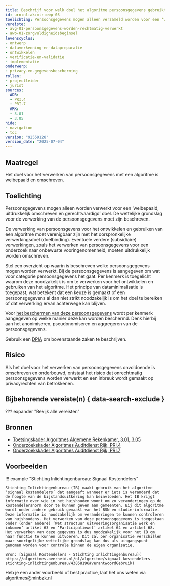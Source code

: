 ```yaml
---
title: Beschrijf voor welk doel het algoritme persoonsgegevens gebruikt en waarom dit mag
id: urn:nl:ak:mtr:owp-03
toelichting: Persoonsgegevens mogen alleen verzameld worden voor een ‘welbepaald, uitdrukkelijk omschreven en gerechtvaardigd’ doel.
vereiste:
- avg-01-persoonsgegevens-worden-rechtmatig-verwerkt
- awb-01-zorgvuldigheidsbeginsel
levenscyclus:
- ontwerp
- dataverkenning-en-datapreparatie
- ontwikkelen
- verificatie-en-validatie
- implementatie
onderwerp:
- privacy-en-gegevensbescherming
rollen:
- projectleider
- jurist
sources:
  ADR:
  - PRI.4
  - PRI.7
  ARK:
  - 3.01
  - 3.05
hide:
- navigation
- toc
version: "92559128"
version_date: "2025-07-04"
---
```


<!-- tags -->

## Maatregel

Het doel voor het verwerken van persoonsgegevens met een algoritme is welbepaald en omschreven.

## Toelichting
Persoonsgegevens mogen alleen worden verwerkt voor een ‘welbepaald, uitdrukkelijk omschreven en gerechtvaardigd’ doel. De wettelijke grondslag voor de verwerking van de persoonsgegevens moet zijn beschreven.

De verwerking van persoonsgevens voor het ontwikkelen en gebruiken van een algoritme moet verenigbaar zijn met het oorspronkelijke verwerkingsdoel (doelbinding). Eventuele verdere (subsidiaire) verwerkingen, zoals het verwerken van persoonsgegevens voor een onderzoek naar onbewuste vooringenomenheid, moeten uitdrukkelijk worden omschreven.

Stel een overzicht op waarin is beschreven welke persoonsgegevens mogen worden verwerkt.
Bij de persoonsgegevens is aangegeven om wat voor categorie persoonsgegevens het gaat.
Per kenmerk is toegelicht waarom deze noodzakelijk is om te verwerken voor het ontwikkelen en gebruiken van het algoritme.
Het principe van dataminimalisatie is toegepast, wat betekent dat een keuze is gemaakt of een persoonsgegevens al dan niet strikt noodzakelijk is om het doel te bereiken of dat verwerking ervan achterwege kan blijven.

Voor [het beschermen van deze persoonsgegevens](3-dat-04-pseudonimiseren-anonimiseren.md) wordt per kenmerk aangegeven op welke manier deze kan worden beschermd. Denk hierbij aan het anonimiseren, pseudonomiseren en aggregeren van de persoonsgegevens.

Gebruik een [DPIA](../hulpmiddelen/DPIA.md) om bovenstaande zaken te beschrijven.

## Risico
Als het doel voor het verwerken van persoonsgegevens onvoldoende is omschreven en onderbouwd, ontstaat het risico dat onrechtmatig persoonsgegevens worden verwerkt en een inbreuk wordt gemaakt op privacyrechten van betrokkenen.


## Bijbehorende vereiste(n) { data-search-exclude }
??? expander "Bekijk alle vereisten"
    <!-- list_vereisten_on_maatregelen_page -->

## Bronnen
- [Toetsingskader Algoritmes Algemene Rekenkamer, 3.01, 3.05](https://www.rekenkamer.nl/onderwerpen/algoritmes/documenten/publicaties/2024/05/15/het-toetsingskader-aan-de-slag)
- [Onderzoekskader Algoritmes Auditdienst Rijk, PRI.4](https://www.rijksoverheid.nl/documenten/rapporten/2023/07/11/onderzoekskader-algoritmes-adr-2023)
- [Onderzoekskader Algoritmes Auditdienst Rijk, PRI.7](https://www.rijksoverheid.nl/documenten/rapporten/2023/07/11/onderzoekskader-algoritmes-adr-2023)

## Voorbeelden

!!! example "Stichting Inlichtingenbureau: Signaal Kostendelers"

	Stichting Inlichtingenbureau (IB) maakt gebruik van het algoritme ‘signaal kostendelers’ dat aangeeft wanneer er iets is veranderd dat de hoogte van de bijstandsuitkering kan beïnvloeden. Het IB krijgt informatie over wie in het huishouden woont om zo veranderingen op de kostendelersnorm door te kunnen geven aan gemeenten. Bij dit algoritme wordt onder andere gebruik gemaakt van het BSN en studie-informatie. Deze informatie is noodzakelijk om veranderingen te kunnen controleren van huishoudens. Het verwerken van deze persoonsgegevens is toegestaan onder (onder andere) ‘Wet structuur uitvoeringsorganisatie werk en inkomen’ artikel 63 en ‘Participatiewet’ artikel 64 en artikel 68.
	Het verwerken van deze gegevens is dus noodzakelijk voor het IB om haar functie te kunnen uitvoeren. Dit zal per organisatie verschillen maar soortgelijke wettelijke grondslag kan dus als uitgangspunt genomen worden voor controle binnen de eigen organisatie.

	Bron: [Signaal Kostendelers - Stichting Inlichtingenbureau]( https://algoritmes.overheid.nl/nl/algoritme/signaal-kostendelers-stichting-inlichtingenbureau/43858196#verantwoordGebruik)


Heb je een ander voorbeeld of best practice, laat het ons weten via [algoritmes@minbzk.nl](mailto:algoritmes@minbzk.nl)  
